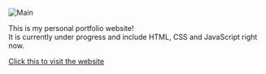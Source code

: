 ![Main ](https://github.com/anshshah23/PersonalWebsite/assets/122973942/4e586110-7816-44c0-ad6d-e68a6467d75c)
<p>This is my personal portfolio website! <br> It is currently under progress and include HTML, CSS and JavaScript right now.</p>
<a href="https://anshshah23.github.io/PersonalWebsite/"> Click this to visit the website </a>

